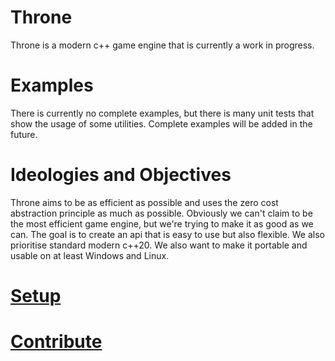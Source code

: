 # Throne

Throne is a modern c++ game engine that is currently a work in progress.

# Examples

There is currently no complete examples, but there is many unit tests that show the usage of some utilities.
Complete examples will be added in the future.

# Ideologies and Objectives

Throne aims to be as efficient as possible and uses the zero cost abstraction principle as much as possible. Obviously we can't claim to be the most efficient game engine, but we're trying to make it as good as we can. The goal is to create an api that is easy to use but also flexible. We also prioritise standard modern c++20. We also want to make it portable and usable on at least Windows and Linux. 

# [Setup](https://github.com/ThroneSoftware/ThroneEngine/blob/master/Setup.md)
# [Contribute](https://github.com/ThroneSoftware/ThroneEngine/blob/master/Contribute.md)

